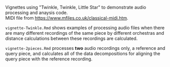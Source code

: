 Vignettes using "Twinkle, Twinkle, Little Star" to demonstrate audio processing and anaysis code.  
MIDI file from https://www.mfiles.co.uk/classical-midi.htm.

``vignette-Twinkle.Rmd`` shows examples of processing audio files when there are many different recordings of the same piece by different orchestras and distance calculations between these recordings are calculated.

``vignette-2pieces.Rmd`` processes **two** audio recordings only, a reference and query piece, and calculates all of the data decompositions for aligning the query piece with the reference recording.
